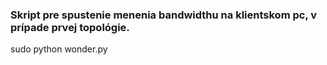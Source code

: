 ### Skript pre spustenie menenia bandwidthu na klientskom pc, v prípade prvej topológie.
sudo python wonder.py

